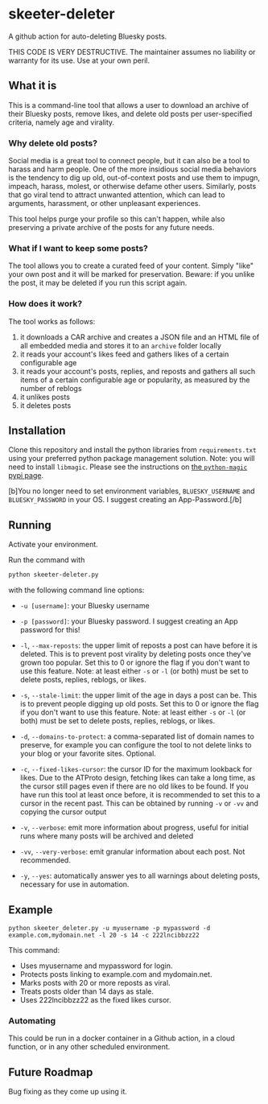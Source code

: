 # skeeter-deleter
A github action for auto-deleting Bluesky posts.

THIS CODE IS VERY DESTRUCTIVE. The maintainer assumes no liability or warranty for its use. Use at your own peril.

## What it is

This is a command-line tool that allows a user to download an archive of their Bluesky posts, remove likes, and delete old posts per user-specified criteria, namely age and virality.

### Why delete old posts?

Social media is a great tool to connect people, but it can also be a tool to harass and harm people. One of the more insidious social media behaviors is the tendency to dig up old, out-of-context posts and use them to impugn, impeach, harass, molest, or otherwise defame other users. Similarly, posts that go viral tend to attract unwanted attention, which can lead to arguments, harassment, or other unpleasant experiences.

This tool helps purge your profile so this can't happen, while also preserving a private archive of the posts for any future needs.

### What if I want to keep some posts?

The tool allows you to create a curated feed of your content. Simply "like" your own post and it will be marked for preservation. Beware: if you unlike the post, it may be deleted if you run this script again.

### How does it work?

The tool works as follows:

1. it downloads a CAR archive and creates a JSON file and an HTML file of all embedded media and stores it to an `archive` folder locally
1. it reads your account's likes feed and gathers likes of a certain configurable age
1. it reads your account's posts, replies, and reposts and gathers all such items of a certain configurable age or popularity, as measured by the number of reblogs
1. it unlikes posts
1. it deletes posts

## Installation

Clone this repository and install the python libraries from `requirements.txt` using your preferred python package management solution. Note: you will need to install `libmagic`. Please see the instructions on [the `python-magic` pypi page](https://pypi.org/project/python-magic/).

[b]You no longer need to set environment variables, `BLUESKY_USERNAME` and `BLUESKY_PASSWORD` in your OS. I suggest creating an App-Password.[/b]

## Running

Activate your environment.

Run the command with

```sh
python skeeter-deleter.py
```

with the following command line options:

- `-u [username]`: your Bluesky username

- `-p [password]`: your Bluesky password. I suggest creating an App password for this!

- `-l`, `--max-reposts`: the upper limit of reposts a post can have before it is deleted. This is to prevent post virality by deleting posts once they've grown too popular. Set this to 0 or ignore the flag if you don't want to use this feature. Note: at least either `-s` or `-l` (or both) must be set to delete posts, replies, reblogs, or likes.

- `-s`, `--stale-limit`: the upper limit of the age in days a post can be. This is to prevent people digging up old posts. Set this to 0 or ignore the flag if you don't want to use this feature. Note: at least either `-s` or `-l` (or both) must be set to delete posts, replies, reblogs, or likes.

- `-d`, `--domains-to-protect`: a comma-separated list of domain names to preserve, for example you can configure the tool to not delete links to your blog or your favorite sites. Optional.

- `-c`, `--fixed-likes-cursor`: the cursor ID for the maximum lookback for likes. Due to the ATProto design, fetching likes can take a long time, as the cursor still pages even if there are no old likes to be found. If you have run this tool at least once before, it is recommended to set this to a cursor in the recent past. This can be obtained by running `-v` or `-vv` and copying the cursor output

- `-v`, `--verbose`: emit more information about progress, useful for initial runs where many posts will be archived and deleted

- `-vv`, `--very-verbose`: emit granular information about each post. Not recommended.

- `-y`, `--yes`: automatically answer yes to all warnings about deleting posts, necessary for use in automation.

## Example
`python skeeter_deleter.py -u myusername -p mypassword -d example.com,mydomain.net -l 20 -s 14 -c 222lncibbzz22`

This command:
 - Uses myusername and mypassword for login.
 - Protects posts linking to example.com and mydomain.net.
 - Marks posts with 20 or more reposts as viral.
 - Treats posts older than 14 days as stale.
 - Uses 222lncibbzz22 as the fixed likes cursor.

### Automating

This could be run in a docker container in a Github action, in a cloud function, or in any other scheduled environment.

## Future Roadmap

Bug fixing as they come up using it.
